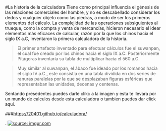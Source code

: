 
#La historia de la calculadora
**T**iene como principal influencia el génesis de las relaciones comerciales del hombre, y no es descabellado considerar los dedos y cualquier objeto como las piedras, a modo de ser los primeros elementos del cálculo. La complejidad de las operaciones subsiguientes al trueque, como la compra y venta de mercancías, hicieron necesario el idear elementos más eficaces de calcular, razón por la que los chinos hacia el siglo IX a.C, inventaron la primera calculadora de la historia.

>El primer artefacto inventado para efectuar cálculos fue el suwanpan, el cual fue creado por los chinos hacia el siglo IX a.C. Posteriormente Pitágoras inventaría su tabla de multiplicar hacia el 560 a.C.

>Muy similar al suwanpan, el ábaco fue ideado por los romanos hacia el siglo IV a.C., este consistía en una tabla dividida en dos series de ranuras paralelas por la que se desplazaban figuras esféricas que representaban las unidades, decenas y centenas.

Sentando presedentes puedes darle clikc a la imagen y esta te llevara por un mundo de calculos desde esta calculadora o tambien puedes dar click aqui. 

###https://20401.github.io/calculadora/



.                <a href="https://20401.github.io/calculadora/"><img src="https://i.imgur.com/I6FvN2U.png" title="source: imgur.com" /></a>
